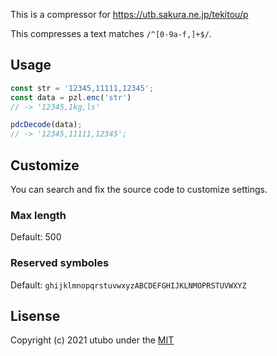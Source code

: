 
This is a compressor for https://utb.sakura.ne.jp/tekitou/p

This compresses a text matches `/^[0-9a-f,]+$/`.

## Usage
```javascript
const str = '12345,11111,12345';
const data = pzl.enc('str')
// -> '12345,1kg,ls'

pdcDecode(data);
// -> '12345,11111,12345';
```

## Customize

You can search and fix the source code to customize settings.

### Max length
Default: 500

### Reserved symboles
Default: `ghijklmnopqrstuvwxyzABCDEFGHIJKLNMOPRSTUVWXYZ`

## Lisense
Copyright (c) 2021 utubo under the [MIT](https://opensource.org/licenses/mit-license.php)

